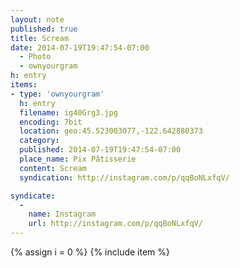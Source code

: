 ```yaml
---
layout: note
published: true
title: Scream
date: 2014-07-19T19:47:54-07:00
  - Photo
  - ownyourgram
h: entry
items:
- type: 'ownyourgram'
  h: entry
  filename: ig40Grg3.jpg
  encoding: 7bit
  location: geo:45.523003077,-122.642880373
  category: 
  published: 2014-07-19T19:47:54-07:00
  place_name: Pix Pâtisserie
  content: Scream
  syndication: http://instagram.com/p/qqBoNLxfqV/

syndicate: 
  - 
    name: Instagram
    url: http://instagram.com/p/qqBoNLxfqV/
---
```

{% assign i = 0  %}
{% include item %}
